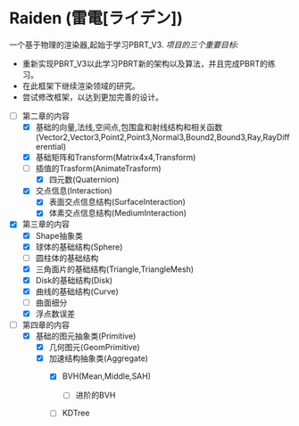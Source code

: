 # Raiden (雷電[ライデン])
一个基于物理的渲染器,起始于学习PBRT_V3.
*项目的三个重要目标:*
* 重新实现PBRT_V3以此学习PBRT新的架构以及算法，并且完成PBRT的练习。
* 在此框架下继续渲染领域的研究。
* 尝试修改框架，以达到更加完善的设计。

- [ ] 第二章的内容 
  - [x] 基础的向量,法线,空间点,包围盒和射线结构和相关函数(Vector2,Vector3,Point2,Point3,Normal3,Bound2,Bound3,Ray,RayDifferential)
  - [x] 基础矩阵和Transform(Matrix4x4,Transform)
  - [ ] 插值的Trasform(AnimateTrasform)
    - [x] 四元数(Quaternion)
  - [x] 交点信息(Interaction)
    - [x] 表面交点信息结构(SurfaceInteraction)
    - [x] 体素交点信息结构(MediumInteraction)
- [x] 第三章的内容
  - [x] Shape抽象类
  - [x] 球体的基础结构(Sphere)
  - [ ] 圆柱体的基础结构
  - [x] 三角面片的基础结构(Triangle,TriangleMesh)
  - [x] Disk的基础结构(Disk)
  - [x] 曲线的基础结构(Curve)
  - [ ] 曲面细分
  - [x] 浮点数误差
- [ ] 第四章的内容
  - [x] 基础的图元抽象类(Primitive)
    - [x] 几何图元(GeomPrimitive)
    - [x] 加速结构抽象类(Aggregate)
      - [x] BVH(Mean,Middle,SAH)
        - [ ] 进阶的BVH
      - [ ] KDTree
 
